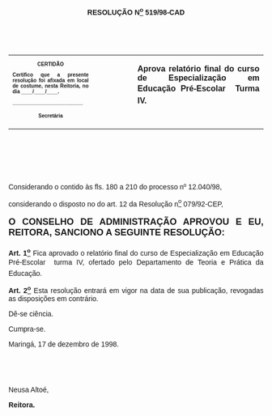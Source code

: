 <BODY>

<B><FONT FACE="Arial"><P ALIGN="CENTER"></P>
<P ALIGN="CENTER">&nbsp;</P>
<P ALIGN="CENTER">RESOLU&Ccedil;&Atilde;O  N<U><SUP>o</U></SUP> 519/98-CAD</P>
<P ALIGN="JUSTIFY"></P>
<P ALIGN="JUSTIFY">&nbsp;</P>
<P ALIGN="JUSTIFY">&nbsp;</P></B></FONT>
<TABLE CELLSPACING=0 BORDER=0 CELLPADDING=7 WIDTH=596>
<TR><TD WIDTH="33%" VALIGN="TOP">
<B><FONT FACE="Arial" SIZE=1><P ALIGN="CENTER">CERTID&Atilde;O</P>
<P ALIGN="JUSTIFY">   Certifico que a presente resolu&ccedil;&atilde;o foi afixada em local de costume, nesta Reitoria, no dia ____/____/____.</P>
<P ALIGN="JUSTIFY"></P>
<P ALIGN="JUSTIFY">_________________________</P>
<P ALIGN="CENTER">Secret&aacute;ria</B></FONT></TD>
<TD WIDTH="16%" VALIGN="TOP">&nbsp;</TD>
<TD WIDTH="51%" VALIGN="TOP">
<B><FONT FACE="Arial"><P ALIGN="JUSTIFY">Aprova relat&oacute;rio final do curso de Especializa&ccedil;&atilde;o em Educa&ccedil;&atilde;o Pr&eacute;-Escolar  Turma IV.</P>
<P ALIGN="JUSTIFY"></B></FONT></TD>
</TR>
</TABLE>

<FONT FACE="Arial"><P ALIGN="JUSTIFY">&nbsp;</P>
<P ALIGN="JUSTIFY">&nbsp;</P>
<P ALIGN="JUSTIFY">&nbsp;</P>
<P ALIGN="JUSTIFY">&#9;Considerando o contido &agrave;s fls. 180 a 210 do processo nº 12.040/98, </P>
<B><P ALIGN="JUSTIFY">&#9;</B>considerando o disposto no do art. 12 da Resolu&ccedil;&atilde;o n<U><SUP>o</U></SUP> 079/92-CEP,</P>
<B><P ALIGN="JUSTIFY"></P>
</FONT><FONT FACE="Arial" SIZE=4><P ALIGN="JUSTIFY">O CONSELHO DE ADMINISTRA&Ccedil;&Atilde;O APROVOU E EU, REITORA, SANCIONO A SEGUINTE RESOLU&Ccedil;&Atilde;O:</P>
</FONT><FONT FACE="Arial"><P ALIGN="JUSTIFY"></P>
</B><P ALIGN="JUSTIFY">&#9;<B>Art. 1<U><SUP>o</U></SUP> </B>Fica aprovado o relat&oacute;rio final do curso de Especializa&ccedil;&atilde;o em Educa&ccedil;&atilde;o Pr&eacute;-Escolar  turma IV, ofertado pelo Departamento de Teoria e Pr&aacute;tica da Educa&ccedil;&atilde;o.</P>
<P ALIGN="JUSTIFY">&#9;<B>Art. 2<U><SUP>o</U></SUP> </B>Esta resolu&ccedil;&atilde;o entrar&aacute; em vigor na data de sua publica&ccedil;&atilde;o, revogadas as disposi&ccedil;&otilde;es em contr&aacute;rio.</P>
<P ALIGN="JUSTIFY">&#9;D&ecirc;-se ci&ecirc;ncia.</P>
<P ALIGN="JUSTIFY">&#9;Cumpra-se.</P>
<P ALIGN="JUSTIFY"></P>
<P ALIGN="JUSTIFY">&#9;&#9;&#9;&#9;&#9;&#9;Maring&aacute;, 17 de dezembro de 1998.</P>
<P ALIGN="JUSTIFY"></P>
<P ALIGN="JUSTIFY">&nbsp;</P>
<P ALIGN="JUSTIFY">&nbsp;</P>
<P ALIGN="JUSTIFY">&#9;&#9;&#9;&#9;&#9;&#9;Neusa Alto&eacute;,</P>
<P ALIGN="JUSTIFY">&#9;&#9;&#9;&#9;&#9;&#9;<B>Reitora.</P>
</B></FONT><FONT SIZE=2></FONT></BODY>
